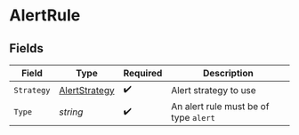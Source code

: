 # AlertRule


## Fields

| Field                                                 | Type                                                  | Required                                              | Description                                           |
| ----------------------------------------------------- | ----------------------------------------------------- | ----------------------------------------------------- | ----------------------------------------------------- |
| `Strategy`                                            | [AlertStrategy](../../models/shared/alertstrategy.md) | :heavy_check_mark:                                    | Alert strategy to use                                 |
| `Type`                                                | *string*                                              | :heavy_check_mark:                                    | An alert rule must be of type `alert`                 |